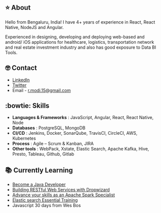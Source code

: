 :star: About
-- 
Hello from Bengaluru, India! I have 4+ years of experience in React, React Native, NodeJS and Angular. 

Experienced in designing, developing and deploying web-based and android/ iOS applications for healthcare, logistics, transportation network and real estate investment industry and also has good exposure to Data BI Tools.


:nerd_face: Contact
--
  * [LinkedIn](https://www.linkedin.com/in/rishabh-modi-b5521a8b)
  * [Twitter](https://twitter.com/rishabhmodi4)
  * Email - r.modi.15@gmail.com
  
:bowtie: Skills
--
* **Languages & Frameworks** : JavaScript, Angular, React, React Native, Node
* **Databases** : PostgreSQL, MongoDB
* **CI/CD** : Jenkins, Docker, SonarQube, TravisCI, CircleCI, AWS, Kubernetes
* **Process** : Agile – Scrum & Kanban, JIRA
* **Other tools** : WebPack, Xstate, Elastic Search, Apache Kafka, Hive, Presto, Tableau, Github, Gitlab

:books: Currently Learning
--
* [Become a Java Developer](https://www.linkedin.com/learning/paths/become-a-java-programmer?u=104778834)
* [Building RESTful Web Services with Dropwizard](https://www.linkedin.com/learning/building-restful-web-services-with-dropwizard?u=104778834)
* [Advance your skills as an Apache Spark Specialist](https://www.linkedin.com/learning/building-restful-web-services-with-dropwizard?u=104778834)
* [Elastic search Essential Training](https://www.linkedin.com/learning/building-restful-web-services-with-dropwizard?u=104778834)
* Javascript 30 days from Wes Bos
